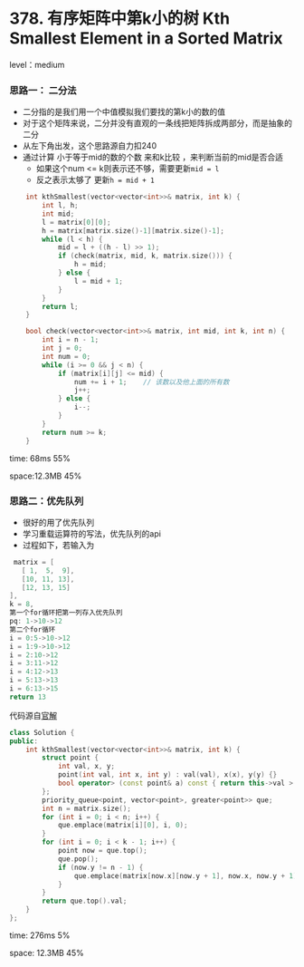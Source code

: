 # 378. 有序矩阵中第k小的树 Kth Smallest Element in a Sorted Matrix

level：medium

### 思路一： 二分法

- 二分指的是我们用一个中值模拟我们要找的第k小的数的值
- 对于这个矩阵来说，二分并没有直观的一条线把矩阵拆成两部分，而是抽象的二分
- 从左下角出发，这个思路源自力扣240
- 通过计算 小于等于mid的数的个数 来和k比较 ，来判断当前的mid是否合适
  - 如果这个num <= k则表示还不够，需要更新`mid = l`
  - 反之表示太够了  更新`h = mid + 1`

```cpp
    int kthSmallest(vector<vector<int>>& matrix, int k) {
        int l, h;
        int mid;
        l = matrix[0][0];
        h = matrix[matrix.size()-1][matrix.size()-1];
        while (l < h) {
            mid = l + ((h - l) >> 1);
            if (check(matrix, mid, k, matrix.size())) {
                h = mid;
            } else {
                l = mid + 1;
            }
        }
        return l;
    }   

    bool check(vector<vector<int>>& matrix, int mid, int k, int n) {
        int i = n - 1;
        int j = 0;
        int num = 0;
        while (i >= 0 && j < n) {
            if (matrix[i][j] <= mid) {
                num += i + 1;    // 该数以及他上面的所有数
                j++;
            } else {
                i--;
            }
        }
        return num >= k;
    }
```

 time: 68ms 55%

space:12.3MB 45%



### 思路二：优先队列

- 很好的用了优先队列
- 学习重载运算符的写法，优先队列的api
- 过程如下，若输入为 

```cpp
 matrix = [
   [ 1,  5,  9],
   [10, 11, 13],
   [12, 13, 15]
],
k = 8,
第一个for循环把第一列存入优先队列
pq: 1->10->12
第二个for循环
i = 0:5->10->12
i = 1:9->10->12
i = 2:10->12
i = 3:11->12
i = 4:12->13
i = 5:13->13
i = 6:13->15
return 13
```

代码源自[官解](https://leetcode-cn.com/problems/kth-smallest-element-in-a-sorted-matrix/solution/you-xu-ju-zhen-zhong-di-kxiao-de-yuan-su-by-leetco/)

```cpp
class Solution {
public:
    int kthSmallest(vector<vector<int>>& matrix, int k) {
        struct point {
            int val, x, y;
            point(int val, int x, int y) : val(val), x(x), y(y) {} 
            bool operator> (const point& a) const { return this->val > a.val; }
        };
        priority_queue<point, vector<point>, greater<point>> que;
        int n = matrix.size();
        for (int i = 0; i < n; i++) {
            que.emplace(matrix[i][0], i, 0);
        }
        for (int i = 0; i < k - 1; i++) {
            point now = que.top();
            que.pop();
            if (now.y != n - 1) {
                que.emplace(matrix[now.x][now.y + 1], now.x, now.y + 1);
            }
        }
        return que.top().val;
    }
};

```

time: 276ms 5%

space: 12.3MB 45%